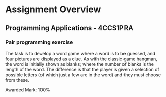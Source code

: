 # Assignment Overview #
## Programming Applications - 4CCS1PRA ##
### Pair programming exercise ###
The task is to develop a word game where a word is to be guessed, and four pictures are displayed
as a clue. As with the classic game hangman, the word is initially shown as blanks; where the number
of blanks is the length of the word. The difference is that the player is given a selection of possible
letters (of which just a few are in the word) and they must choose from these.

Awarded Mark: 100%